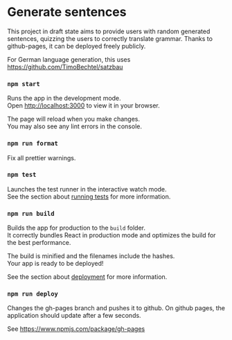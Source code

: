# Generate sentences

This project in draft state aims to provide users with random generated sentences, quizzing the users to correctly translate grammar.
Thanks to github-pages, it can be deployed freely publicly.

For German language generation, this uses https://github.com/TimoBechtel/satzbau

### `npm start`

Runs the app in the development mode.\
Open [http://localhost:3000](http://localhost:3000) to view it in your browser.

The page will reload when you make changes.\
You may also see any lint errors in the console.

### `npm run format`

Fix all prettier warnings.

### `npm test`

Launches the test runner in the interactive watch mode.\
See the section about [running tests](https://facebook.github.io/create-react-app/docs/running-tests) for more information.

### `npm run build`

Builds the app for production to the `build` folder.\
It correctly bundles React in production mode and optimizes the build for the best performance.

The build is minified and the filenames include the hashes.\
Your app is ready to be deployed!

See the section about [deployment](https://facebook.github.io/create-react-app/docs/deployment) for more information.

### `npm run deploy`

Changes the gh-pages branch and pushes it to github.
On github pages, the application should update after a few seconds.

See https://www.npmjs.com/package/gh-pages
